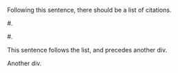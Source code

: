 Following this sentence, there should be a list of citations.

#. <div class="bibentry"  id="Avritzer_2014_Survivability"/></div>
#. <div class="bibentry" id="Cataldo_2008_Socio-technical"/></div>

This sentence follows the list, and precedes another div.

<div class="sometimes">
Another div.
</div>


